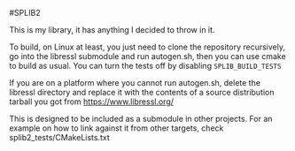 #SPLIB2

This is my library, it has anything I decided to throw in it.

To build, on Linux at least, you just need to clone the repository recursively, go into the libressl submodule and run autogen.sh, then you can use cmake to build as usual. You can turn the tests off by disabling `SPLIB_BUILD_TESTS`

If you are on a platform where you cannot run autogen.sh, delete the libressl directory and replace it with the contents of a source distribution tarball you got from https://www.libressl.org/

This is designed to be included as a submodule in other projects. For an example on how to link against it from other targets, check splib2_tests/CMakeLists.txt
